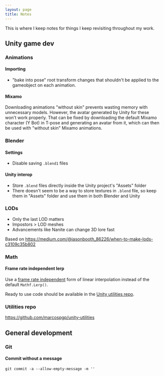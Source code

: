 ```yaml
---
layout: page
title: Notes
---
```


This is where I keep notes for things I keep revisiting throughout my work.

## Unity game dev

### Animations

#### Importing

- "bake into pose" root transform changes that shouldn't be applied to the gameobject on each animation.

#### Mixamo

Downloading animations "without skin" prevents wasting memory with unnecessary models.
However, the avatar generated by Unity for these won't work properly.
That can be fixed by downloading the default Mixamo character (Y Bot) in T-pose and generating an avatar from it, which can then be used with "without skin" Mixamo animations.

### Blender

#### Settings

- Disable saving `.blend1` files

#### Unity interop

- Store `.blend` files directly inside the Unity project's "Assets" folder
- There doesn't seem to be a way to store textures in `.blend` file, so keep them in "Assets" folder and use them in both Blender and Unity

### LODs

- Only the last LOD matters
- Impostors > LOD meshes
- Advancements like Nanite can change 3D lore fast

Based on <https://medium.com/@jasonbooth_86226/when-to-make-lods-c3109c35b802>

### Math

#### Frame rate independent lerp

Use a [frame rate independent](https://marcospereira.me/2022/08/24/lerp-how-to-frame-rate-independent/) form of linear interpolation instead of the default `Mathf.Lerp()`.

Ready to use code should be available in the [Unity utilities repo](https://github.com/marcospgp/unity-utilities).

### Utilities repo

<https://github.com/marcospgp/unity-utilities>

## General development

### Git

#### Commit without a message

`git commit -a --allow-empty-message -m ''`
